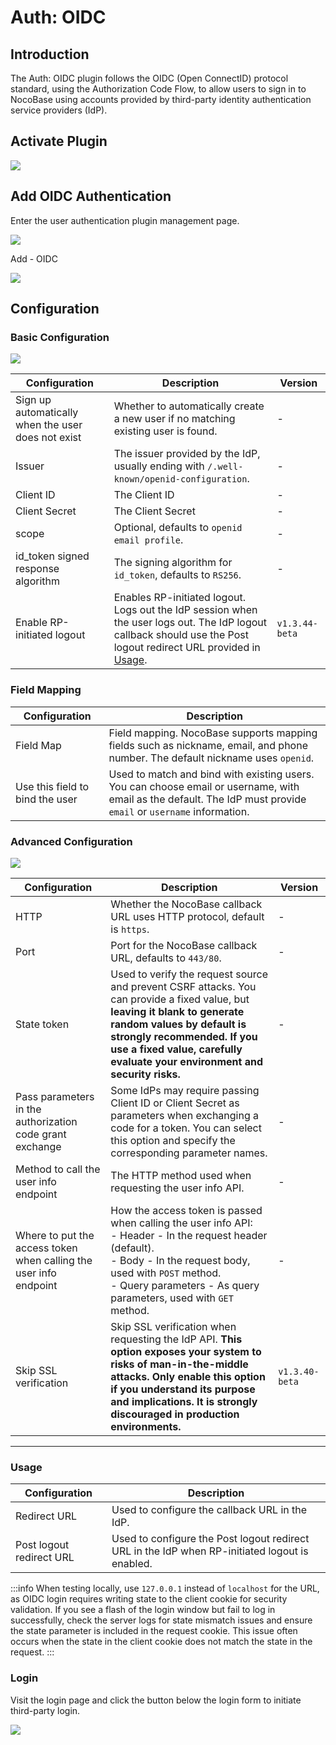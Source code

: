 # Auth: OIDC

<PluginInfo commercial="true" name="auth-oidc"></PluginInfo>

## Introduction

The Auth: OIDC plugin follows the OIDC (Open ConnectID) protocol standard, using the Authorization Code Flow, to allow users to sign in to NocoBase using accounts provided by third-party identity authentication service providers (IdP).

## Activate Plugin

![](https://static-docs.nocobase.com/202411122358790.png)

## Add OIDC Authentication

Enter the user authentication plugin management page.

![](https://static-docs.nocobase.com/202411130004459.png)

Add - OIDC

![](https://static-docs.nocobase.com/1efbde1c0e2f4967efc1c4336be45ca2.png)

## Configuration

### Basic Configuration

![](https://static-docs.nocobase.com/202411130006341.png)

| Configuration                                       | Description                                                                                                                | Version         |
| --------------------------------------------------- | -------------------------------------------------------------------------------------------------------------------------- | --------------- |
| Sign up automatically when the user does not exist | Whether to automatically create a new user if no matching existing user is found.                                        | -               |
| Issuer                                             | The issuer provided by the IdP, usually ending with `/.well-known/openid-configuration`.                                   | -               |
| Client ID                                          | The Client ID                                                                                                             | -               |
| Client Secret                                      | The Client Secret                                                                                                    | -               |
| scope                                              | Optional, defaults to `openid email profile`.                                                                              | -               |
| id_token signed response algorithm                 | The signing algorithm for `id_token`, defaults to `RS256`.                                                                | -               |
| Enable RP-initiated logout                         | Enables RP-initiated logout. Logs out the IdP session when the user logs out. The IdP logout callback should use the Post logout redirect URL provided in [Usage](#usage). | `v1.3.44-beta` |

### Field Mapping

| Configuration                    | Description                                                                                                     |
| -------------------------------- | --------------------------------------------------------------------------------------------------------------- |
| Field Map                        | Field mapping. NocoBase supports mapping fields such as nickname, email, and phone number. The default nickname uses `openid`. |
| Use this field to bind the user  | Used to match and bind with existing users. You can choose email or username, with email as the default. The IdP must provide `email` or `username` information. |

### Advanced Configuration

![](https://static-docs.nocobase.com/202411130013306.png)

| Configuration                                                  | Description                                                                                                                                                               | Version         |
| -------------------------------------------------------------- | ------------------------------------------------------------------------------------------------------------------------------------------------------------------------- | --------------- |
| HTTP                                                          | Whether the NocoBase callback URL uses HTTP protocol, default is `https`.                                                                                               | -               |
| Port                                                          | Port for the NocoBase callback URL, defaults to `443/80`.                                                                                                                | -               |
| State token                                                   | Used to verify the request source and prevent CSRF attacks. You can provide a fixed value, but **leaving it blank to generate random values by default is strongly recommended. If you use a fixed value, carefully evaluate your environment and security risks.** | -               |
| Pass parameters in the authorization code grant exchange      | Some IdPs may require passing Client ID or Client Secret as parameters when exchanging a code for a token. You can select this option and specify the corresponding parameter names. | -               |
| Method to call the user info endpoint                         | The HTTP method used when requesting the user info API.                                                                                                                 | -               |
| Where to put the access token when calling the user info endpoint | How the access token is passed when calling the user info API:<br/>- Header - In the request header (default).<br />- Body - In the request body, used with `POST` method.<br />- Query parameters - As query parameters, used with `GET` method. | -               |
| Skip SSL verification                                         | Skip SSL verification when requesting the IdP API. **This option exposes your system to risks of man-in-the-middle attacks. Only enable this option if you understand its purpose and implications. It is strongly discouraged in production environments.** | `v1.3.40-beta` |

---

### Usage

| Configuration            | Description                                                                                     |
| ------------------------- | ----------------------------------------------------------------------------------------------- |
| Redirect URL             | Used to configure the callback URL in the IdP.                                                  |
| Post logout redirect URL | Used to configure the Post logout redirect URL in the IdP when RP-initiated logout is enabled. |

:::info
When testing locally, use `127.0.0.1` instead of `localhost` for the URL, as OIDC login requires writing state to the client cookie for security validation. If you see a flash of the login window but fail to log in successfully, check the server logs for state mismatch issues and ensure the state parameter is included in the request cookie. This issue often occurs when the state in the client cookie does not match the state in the request.
:::

### Login

Visit the login page and click the button below the login form to initiate third-party login.

![](https://static-docs.nocobase.com/e493d156254c2ac0b6f6e1002e6a2e6b.png)
